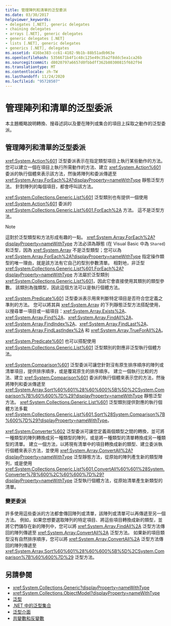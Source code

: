 ```yaml
---
title: 管理陣列和清單的泛型委派
ms.date: 03/30/2017
helpviewer_keywords:
- delegates [.NET], generic delegates
- chaining delegates
- arrays [.NET], generic delegates
- generic delegates [.NET]
- lists [.NET], generic delegates
- generics [.NET], delegates
ms.assetid: 416be383-cc61-4102-9b1b-88b51adb963e
ms.openlocfilehash: 5356671b4f1c48c125e49c35a2f8ddc5ea1ca26b
ms.sourcegitcommit: d8020797a6657d0fbbdff362b80300815f682f94
ms.translationtype: MT
ms.contentlocale: zh-TW
ms.lasthandoff: 11/24/2020
ms.locfileid: "95728507"
---
```

# <a name="generic-delegates-for-manipulating-arrays-and-lists"></a>管理陣列和清單的泛型委派

本主題概略說明轉換、搜尋述詞以及要在陣列或集合的項目上採取之動作的泛型委派。  
  
## <a name="generic-delegates-for-manipulating-arrays-and-lists"></a>管理陣列和清單的泛型委派  

 <xref:System.Action%601> 泛型委派表示在指定類型項目上執行某些動作的方法。 您可以建立一個在項目上執行所需動作的方法、建立 <xref:System.Action%601> 委派的執行個體來表示該方法，然後將陣列和委派傳遞至 <xref:System.Array.ForEach%2A?displayProperty=nameWithType> 靜態泛型方法。 針對陣列的每個項目，都會呼叫該方法。  
  
 <xref:System.Collections.Generic.List%601> 泛型類別也有提供一個使用 <xref:System.Action%601> 委派的 <xref:System.Collections.Generic.List%601.ForEach%2A> 方法。 這不是泛型方法。  
  
> [!NOTE]
> 這對於泛型類型和方法形成有趣的一點。 <xref:System.Array.ForEach%2A?displayProperty=nameWithType> 方法必須為靜態 (在 Visual Basic 中為 `Shared`) 和泛型，因為 <xref:System.Array> 不是泛型類型；您可以為 <xref:System.Array.ForEach%2A?displayProperty=nameWithType> 指定操作類型的唯一理由，就是該方法有它自己的型別參數清單。 相對地，非泛型 <xref:System.Collections.Generic.List%601.ForEach%2A?displayProperty=nameWithType> 方法屬於泛型類別 <xref:System.Collections.Generic.List%601>，因此它會直接使用其類別的類型參數。 該類別為強類型，因此這個方法可以是執行個體方法。  
  
 <xref:System.Predicate%601> 泛型委派表示用來判斷特定項目是否符合您定義之準則的方法。 您可以將其與 <xref:System.Array> 的下列靜態泛型方法搭配使用，以搜尋單一項目或一組項目：<xref:System.Array.Exists%2A>、<xref:System.Array.Find%2A>、<xref:System.Array.FindAll%2A>、<xref:System.Array.FindIndex%2A>、<xref:System.Array.FindLast%2A>、<xref:System.Array.FindLastIndex%2A> 和 <xref:System.Array.TrueForAll%2A>。  
  
 <xref:System.Predicate%601> 也可以搭配使用 <xref:System.Collections.Generic.List%601> 泛型類別的對應非泛型執行個體方法。  
  
 <xref:System.Comparison%601> 泛型委派可讓您針對沒有原生排序順序的陣列或清單項目，提供排序順序，或是覆寫原生的排序順序。 建立一個執行比較的方法、建立 <xref:System.Comparison%601> 委派的執行個體來表示您的方法，然後將陣列和委派傳遞至 <xref:System.Array.Sort%60%601%28%60%600%5B%5D%2CSystem.Comparison%7B%60%600%7D%29?displayProperty=nameWithType> 靜態泛型方法。 <xref:System.Collections.Generic.List%601> 泛型類別提供對應的執行個體方法多載 <xref:System.Collections.Generic.List%601.Sort%28System.Comparison%7B%600%7D%29?displayProperty=nameWithType>。  
  
 <xref:System.Converter%602> 泛型委派可讓您定義兩個類型之間的轉換，並可將一種類型的陣列轉換成另一種類型的陣列，或是將一種類型的清單轉換成另一種類型的清單。 建立一個方法，以將現有清單中的項目轉換成新的類型、建立委派執行個體來表示方法，並使用 <xref:System.Array.ConvertAll%2A?displayProperty=nameWithType> 泛型靜態方法，從原始的陣列產生新的類型陣列，或是使用 <xref:System.Collections.Generic.List%601.ConvertAll%60%601%28System.Converter%7B%600%2C%60%600%7D%29?displayProperty=nameWithType> 泛型執行個體方法，從原始清單產生新類型的清單。  
  
### <a name="chaining-delegates"></a>變更委派  

 許多使用這些委派的方法都會傳回陣列或清單，該陣列或清單可以再傳遞至另一個方法。 例如，如果您想要選取陣列的特定項目、將這些項目轉換成新的類型，並將它們儲存在新的陣列中，您可以將 <xref:System.Array.FindAll%2A> 泛型方法傳回的陣列傳遞至 <xref:System.Array.ConvertAll%2A> 泛型方法。 如果新的項目類型沒有自然排序順序，您可以將 <xref:System.Array.ConvertAll%2A> 泛型方法傳回的陣列傳遞至 <xref:System.Array.Sort%60%601%28%60%600%5B%5D%2CSystem.Comparison%7B%60%600%7D%29> 泛型方法。  
  
## <a name="see-also"></a>另請參閱

- <xref:System.Collections.Generic?displayProperty=nameWithType>
- <xref:System.Collections.ObjectModel?displayProperty=nameWithType>
- [泛型](index.md)
- [.NET 中的泛型集合](collections.md)
- [泛型介面](interfaces.md)
- [共變數和反變數](covariance-and-contravariance.md)

